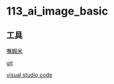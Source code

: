 # 113_ai_image_basic

## 工具

[嘸蝦米](https://boshiamy.com/)

[git](https://git-scm.com/)

[visual studio code](https://code.visualstudio.com/)
